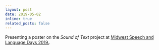 ```yaml
---
layout: post
date: 2019-05-02
inline: true
related_posts: false
---
```


Presenting a poster on the *Sound of Text* project at [Midwest Speech and Language Days 2019.](https://home.ttic.edu/~kgimpel/MSLD2019.html).